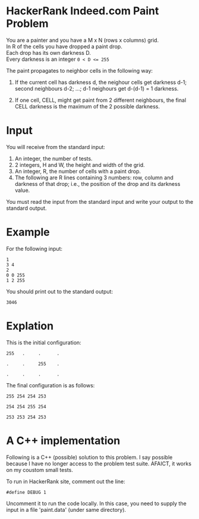 # HackerRank Indeed.com Paint Problem

You are a painter and you have a M x N (rows x columns) grid.<br/>
In R of the cells you have dropped a paint drop.<br/>
Each drop has its own darkness D.<br/>
Every darkness is an integer
```0 < D <= 255```

The paint propagates to neighbor cells in the following way:

1. If the current cell has darkness d, the neighour cells get
   darkness d-1; second neighbours d-2; ...; d-1 neighours
   get d-(d-1) = 1 darkness.

2. If one cell, CELL, might get paint from 2 different neighbours,
   the final CELL darkness is the maximum of the 2 possible darkness.

# Input
You will receive from the standard input:
1. An integer, the number of tests.
2. 2 integers, H and W, the height and width of the grid.
3. An integer, R, the number of cells with a paint drop.
4. The following are R lines containing 3 numbers:
   row, column and darkness of that drop; i.e., the position
   of the drop and its darkness value.

You must read the input from the standard input and write your output
to the standard output.

# Example
For the following input:
```
1
3 4
2
0 0 255
1 2 255
```
You should print out to the standard output:
```
3046
```

# Explation
This is the initial configuration:
```
255   .     .      .

.     .     255    .

.     .     .      .
```

The final configuration is as follows:
```
255 254 254 253

254 254 255 254

253 253 254 253
```

# A C++ implementation

Following is a C++ (possible) solution to this problem.  I say possible
because I have no longer access to the problem test suite.
AFAICT, it works on my coustom small tests.

To run in HackerRank site, comment out the line:

```#define DEBUG 1```

Uncomment it to run the code locally.  In this case, you need to
supply the input in a file 'paint.data' (under same directory).

